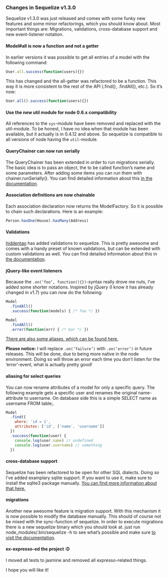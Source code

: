 ### Changes in Sequelize v1.3.0

Sequelize v1.3.0 was just released and comes with some funky new features and some minor refactorings, which you should know about. Most important things are: Migrations, validations, cross-database support and new event-listener notation.

#### Model#all is now a function and not a getter

In earlier versions it was possible to get all entries of a model with the following command:

```js
User.all.success(function(users){})
```

This has changed and the all-getter was refactored to be a function. This way it is more consistent to the rest of the API (.find(), .findAll(), etc.). So it’s now:

```js
User.all().success(function(users){})
```

#### Use the new util module for node 0.6.x compatibility

All references to the `sys`-module have been removed and replaced with the util-module. To be honest, I have no idea when that module has been available, but it actually is in 0.4.12 and above. So sequelize is compatible to all versions of node having the `util`-module.

#### QueryChainer can now run serially

The QueryChainer has been extended in order to run migrations serially. The basic idea is to pass an object, the to be called function’s name and some parameters. After adding some items you can run them with chainer.runSerially(). You can find detailed information about this [in the documentation](/documentation#utils-querychainer).

#### Association definitions are now chainable

Each association declaration now returns the ModelFactory. So it is possible to chain such declarations. Here is an example:

```js
Person.hasOne(House).hasMany(Address)
```

#### Validations

[hiddentao](https://github.com/hiddentao) has added validations to sequelize. This is pretty awesome and comes with a handy preset of known validations, but can be extended with custom validations as well. You can find detailed information about this in [the documentation](/documentation#models-validations).

#### jQuery-like event listeners

Because the `.on(‘foo’, function(){})`-syntax really drove me nuts, I’ve added some shorter notations. Inspired by jQuery (I know it has already changed in v1.7) you can now do the following:

```js
Model
  .findAll()
  .success(function(models) { /* foo */ })

Model
  .findAll()
  .error(function(err) { /* bar */ })
```

[There are also some aliases, which can be found here.](/documentation#misc-asynchronicity)

**Please notice:** I will replace `.on(‘failure’)` with `.on(‘error’)` in future releases. This will be done, due to being more native in the node environment. Doing so will throw an error each time you don’t listen for the ‘error’-event, what is actually pretty good!

#### aliasing for select queries

You can now rename attributes of a model for only a specific query. The following example gets a specific user and renames the original name-attribute to username. On database side this is a simple SELECT name as username FROM table;.

```js
Model
  .find({
    where: 'id = 1',
    attributes: ['id', ['name', 'username']]
  })
  .success(function(user) {
    console.log(user.name) // undefined
    console.log(user.username) // something
  })
```

#### cross-database support

Sequelize has been refactored to be open for other SQL dialects. Doing so I’ve added examplary sqlite support. If you want to use it, make sure to install the sqlite3 package manually. [You can find more information about that here.](/documentation#usage-dialects)

#### migrations

Another new awesome feature is migration support. With this mechanism it is now possible to modify the database manually. This should of course not be mixed with the sync-function of sequelize. In order to execute migrations there is a new sequelize binary which you should look at. just run node_modules/.bin/sequelize -h to see what’s possible and make sure [to visit the documentation](/documentation#migrations-the-binary).

#### ex-expresso-ed the project :D

I moved all tests to jasmine and removed all expresso-related things.

I hope you will like it!
